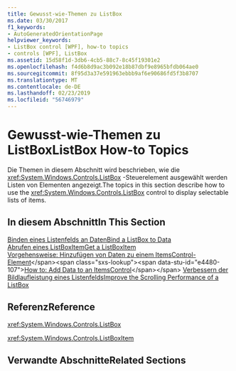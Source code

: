 ```yaml
---
title: Gewusst-wie-Themen zu ListBox
ms.date: 03/30/2017
f1_keywords:
- AutoGeneratedOrientationPage
helpviewer_keywords:
- ListBox control [WPF], how-to topics
- controls [WPF], ListBox
ms.assetid: 15d58f1d-3db6-4cb5-88c7-8c45f19301e2
ms.openlocfilehash: f4d6b8d9ac3b092e18b87dbf9e8965bfdb064ae0
ms.sourcegitcommit: 8f95d3a37e591963ebbb9af6e90686fd5f3b8707
ms.translationtype: MT
ms.contentlocale: de-DE
ms.lasthandoff: 02/23/2019
ms.locfileid: "56746979"
---
```

# <a name="listbox-how-to-topics"></a><span data-ttu-id="e4480-102">Gewusst-wie-Themen zu ListBox</span><span class="sxs-lookup"><span data-stu-id="e4480-102">ListBox How-to Topics</span></span>
<span data-ttu-id="e4480-103">Die Themen in diesem Abschnitt wird beschrieben, wie die <xref:System.Windows.Controls.ListBox> -Steuerelement ausgewählt werden Listen von Elementen angezeigt.</span><span class="sxs-lookup"><span data-stu-id="e4480-103">The topics in this section describe how to use the <xref:System.Windows.Controls.ListBox> control to display selectable lists of items.</span></span>  
  
## <a name="in-this-section"></a><span data-ttu-id="e4480-104">In diesem Abschnitt</span><span class="sxs-lookup"><span data-stu-id="e4480-104">In This Section</span></span>  
 [<span data-ttu-id="e4480-105">Binden eines Listenfelds an Daten</span><span class="sxs-lookup"><span data-stu-id="e4480-105">Bind a ListBox to Data</span></span>](../../../../docs/framework/wpf/controls/how-to-bind-a-listbox-to-data.md)  
 [<span data-ttu-id="e4480-106">Abrufen eines ListBoxItem</span><span class="sxs-lookup"><span data-stu-id="e4480-106">Get a ListBoxItem</span></span>](../../../../docs/framework/wpf/controls/how-to-get-a-listboxitem.md)  
 <span data-ttu-id="e4480-107">[Vorgehensweise: Hinzufügen von Daten zu einem ItemsControl-Element](https://docs.microsoft.com/previous-versions/dotnet/netframework-3.5/ms743602(v=vs.90))</span><span class="sxs-lookup"><span data-stu-id="e4480-107">[How to: Add Data to an ItemsControl](https://docs.microsoft.com/previous-versions/dotnet/netframework-3.5/ms743602(v=vs.90))</span></span>  
 [<span data-ttu-id="e4480-108">Verbessern der Bildlaufleistung eines Listenfelds</span><span class="sxs-lookup"><span data-stu-id="e4480-108">Improve the Scrolling Performance of a ListBox</span></span>](../../../../docs/framework/wpf/controls/how-to-improve-the-scrolling-performance-of-a-listbox.md)  
  
## <a name="reference"></a><span data-ttu-id="e4480-109">Referenz</span><span class="sxs-lookup"><span data-stu-id="e4480-109">Reference</span></span>  
 <xref:System.Windows.Controls.ListBox>  
  
 <xref:System.Windows.Controls.ListBoxItem>  
  
## <a name="related-sections"></a><span data-ttu-id="e4480-110">Verwandte Abschnitte</span><span class="sxs-lookup"><span data-stu-id="e4480-110">Related Sections</span></span>
